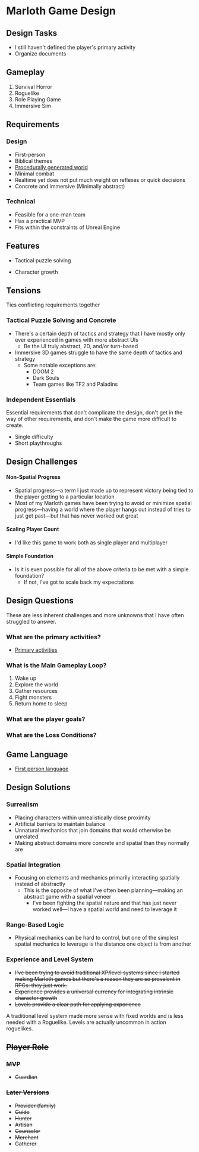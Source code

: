 # Marloth Game Design

## Design Tasks

* I still haven't defined the player's primary activity
* Organize documents

## Gameplay

1. Survival Horror
2. Roguelike
3. Role Playing Game
4. Immersive Sim

## Requirements

### Design

* First-person
* Biblical themes
* [Procedurally generated world](./subjects/world-generation.md)
* Minimal combat
* Realtime yet does not put much weight on reflexes or quick decisions
* Concrete and immersive (Minimally abstract)

### Technical

* Feasible for a one-man team
* Has a practical MVP
* Fits within the constraints of Unreal Engine

## Features

* Tactical puzzle solving

* Character growth

## Tensions

Ties conflicting requirements together

### Tactical Puzzle Solving and Concrete

* There's a certain depth of tactics and strategy that I have mostly only ever experienced in games with more abstract UIs
  * Be the UI truly abstract, 2D, and/or turn-based
* Immersive 3D games struggle to have the same depth of tactics and strategy
  * Some notable exceptions are:
    * DOOM 2
    * Dark Souls
    * Team games like TF2 and Paladins

### Independent Essentials

Essential requirements that don't complicate the design, don't get in the way of other requirements, and don't make the game more difficult to create.

* Single difficulty
* Short playthroughs

## Design Challenges

#### Non-Spatial Progress

* Spatial progress—a term I just made up to represent victory being tied to the player getting to a particular location
* Most of my Marloth games have been trying to avoid or minimize spatial progress—having a world where the player hangs out instead of tries to just get past—but that has never worked out great

#### Scaling Player Count

* I'd like this game to work both as single player and multiplayer

#### Simple Foundation

* Is it is even possible for all of the above criteria to be met with a simple foundation?
  * If not, I've got to scale back my expectations

## Design Questions

These are less inherent challenges and more unknowns that I have often struggled to answer.

### What are the primary activities?

* [Primary activities](./subjects/primary-activities.md)

### What is the Main Gameplay Loop?

1. Wake up
2. Explore the world
3. Gather resources
4. Fight monsters
5. Return home to sleep

### What are the player goals?

### What are the Loss Conditions?

## Game Language

* [First person language](./subjects/first-person-language.md)

## Design Solutions

### Surrealism

* Placing characters within unrealistically close proximity
* Artificial barriers to maintain balance
* Unnatural mechanics that join domains that would otherwise be unrelated
* Making abstract domains more concrete and spatial than they normally are

### Spatial Integration

* Focusing on elements and mechanics primarily interacting spatially instead of abstractly
  * This is the opposite of what I've often been planning—making an abstract game with a spatial veneer
    * I've been fighting the spatial nature and that has just never worked well—I have a spatial world and need to leverage it

### Range-Based Logic

* Physical mechanics can be hard to control, but one of the simplest spatial mechanics to leverage is the distance one object is from another

### Experience and Level System

* ~~I've been trying to avoid traditional XP/level systems since I started making Marloth games but there's a reason they are so prevalent in RPGs: they just work.~~
* ~~Experience provides a universal currency for integrating intrinsic character growth~~
* ~~Levels provide a clear path for applying experience~~

A traditional level system made more sense with fixed worlds and is less needed with a Roguelike.  Levels are actually uncommon in action roguelikes.

## ~~Player Role~~

### ~~MVP~~

* ~~Guardian~~

### ~~Later Versions~~

* ~~Provider (family)~~
* ~~Guide~~
* ~~Hunter~~
* ~~Artisan~~
* ~~Counselor~~
* ~~Merchant~~
* ~~Gatherer~~
